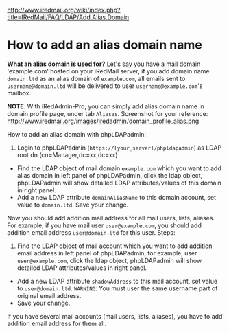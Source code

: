 <http://www.iredmail.org/wiki/index.php?title=IRedMail/FAQ/LDAP/Add.Alias.Domain>
# How to add an alias domain name
__What an alias domain is used for?__ Let's say you have a mail domain 'example.com' hosted on your iRedMail server, if you add domain name `domain.ltd` as an alias domain of `example.com`, all emails sent to `username@domain.ltd` will be delivered to user `username@example.com`'s mailbox.

__NOTE__: With iRedAdmin-Pro, you can simply add alias domain name in domain profile page, under tab `Aliases`. Screenshot for your reference: <http://www.iredmail.org/images/iredadmin/domain_profile_alias.png>

How to add an alias domain with phpLDAPadmin:

1. Login to phpLDAPadmin (`https://[your_server]/phpldapadmin`) as LDAP root dn (cn=Manager,dc=xx,dc=xx)
* Find the LDAP object of mail domain `example.com` which you want to add alias domain in left panel of phpLDAPadmin, click the ldap object, phpLDAPadmin will show detailed LDAP attributes/values of this domain in right panel.
* Add a new LDAP attribute `domainAliasName` to this domain account, set value to `domain.ltd`. Save your change.

Now you should add addition mail address for all mail users, lists, aliases. For example, if you have mail user `user@example.com`, you should add addition email address `user@domain.ltd` for this user. Steps:

1. Find the LDAP object of mail account which you want to add addition email address in left panel of phpLDAPadmin, for example, user `user@example.com`, click the ldap object, phpLDAPadmin will show detailed LDAP attributes/values in right panel.
* Add a new LDAP attribute `shadowAddress` to this mail account, set value to `user@domain.ltd`. `WARNING`: You must user the same username part of original email address.
* Save your change.

If you have several mail accounts (mail users, lists, aliases), you have to add addition email address for them all.
